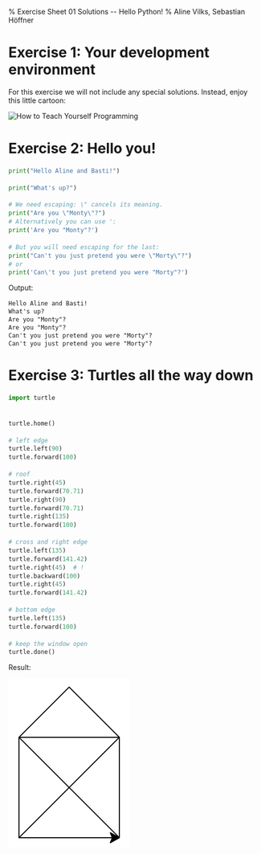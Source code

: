 % Exercise Sheet 01 Solutions -- Hello Python!
% Aline Vilks, Sebastian Höffner


# Exercise 1: Your development environment

For this exercise we will not include any special solutions. Instead, enjoy this little cartoon:

![How to Teach Yourself Programming](http://abstrusegoose.com/strips/ars_longa_vita_brevis.png "How to Teach Yourself Programming")


# Exercise 2: Hello you!

```python
print("Hello Aline and Basti!")

print("What's up?")

# We need escaping: \" cancels its meaning.
print("Are you \"Monty\"?")
# Alternatively you can use ':
print('Are you "Monty"?')

# But you will need escaping for the last:
print("Can't you just pretend you were \"Morty\"?")
# or
print('Can\'t you just pretend you were "Morty"?')
```

Output:

```
Hello Aline and Basti!
What's up?
Are you "Monty"?
Are you "Monty"?
Can't you just pretend you were "Morty"?
Can't you just pretend you were "Morty"?
```

# Exercise 3: Turtles all the way down

```python
import turtle


turtle.home()

# left edge
turtle.left(90)
turtle.forward(100)

# roof
turtle.right(45)
turtle.forward(70.71)
turtle.right(90)
turtle.forward(70.71)
turtle.right(135)
turtle.forward(100)

# cross and right edge
turtle.left(135)
turtle.forward(141.42)
turtle.right(45)  # !
turtle.backward(100)
turtle.right(45)
turtle.forward(141.42)

# bottom edge
turtle.left(135)
turtle.forward(100)

# keep the window open
turtle.done()
```

Result:

![St. Nicholas' house](saintnicholashouse.png "St. Nicholas' house")

